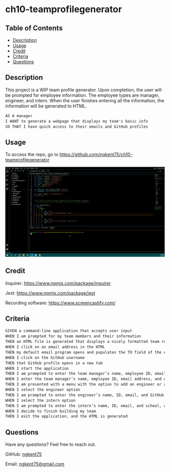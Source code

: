 # ch10-teamprofilegenerator

## Table of Contents

* [Description](#description)
* [Usage](#usage)
* [Credit](#credit)
* [Criteria](#criteria)
* [Questions](#questions)

## Description

This project is a WIP team profile generator. Upon completion, the user will be prompted for employee information. The employee types are manager, engineer, and intern. When the user finishes entering all the information, the information will be generated to HTML.

```md
AS A manager
I WANT to generate a webpage that displays my team's basic info
SO THAT I have quick access to their emails and GitHub profiles
```

## Usage

To access the repo, go to https://github.com/ngkent75/ch10-teamprofilegenerator

![Video Walkthrough](./assets/media/video.gif)


## Credit

Inquirer: https://www.npmjs.com/package/inquirer

Jest: https://www.npmjs.com/package/jest

Recording software: https://www.screencastify.com/

## Criteria

```md
GIVEN a command-line application that accepts user input
WHEN I am prompted for my team members and their information
THEN an HTML file is generated that displays a nicely formatted team roster based on user input
WHEN I click on an email address in the HTML
THEN my default email program opens and populates the TO field of the email with the address
WHEN I click on the GitHub username
THEN that GitHub profile opens in a new tab
WHEN I start the application
THEN I am prompted to enter the team manager’s name, employee ID, email address, and office number
WHEN I enter the team manager’s name, employee ID, email address, and office number
THEN I am presented with a menu with the option to add an engineer or an intern or to finish building my team
WHEN I select the engineer option
THEN I am prompted to enter the engineer’s name, ID, email, and GitHub username, and I am taken back to the menu
WHEN I select the intern option
THEN I am prompted to enter the intern’s name, ID, email, and school, and I am taken back to the menu
WHEN I decide to finish building my team
THEN I exit the application, and the HTML is generated
```


## Questions
Have any questions? Feel free to reach out.

GitHub: [ngkent75](https://github.com/ngkent75)

Email: [ngkent75@gmail.com](mailto:ngkent75@gmail.com)